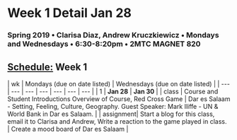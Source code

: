 # Week 1 Detail Jan 28

### Spring 2019 • Clarisa Diaz, Andrew Kruczkiewicz • Mondays and Wednesdays • 6:30-8:20pm • 2MTC MAGNET 820

## [Schedule:](./) Week 1

| wk | Mondays \(due on date listed\) | Wednesdays \(due on date listed\) |
| --- | --- | --- | --- | --- | --- | --- |
| 1 | **Jan 28** | **Jan 30** |
| class | Course and Student Introductions Overview of Course, Red Cross Game | Dar es Salaam - Setting, Feeling, Culture, Geography.  Guest Speaker: Mark Iliffe - UN & World Bank in Dar es Salaam.   |
| assignment| Start a blog for this class, email it to Clarisa and Andrew, Write a reaction to the game played in class.  |  Create a mood board of Dar es Salaam | 

